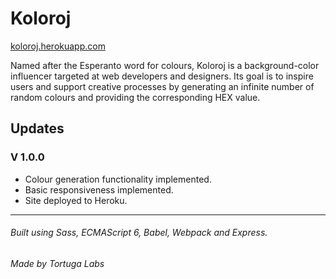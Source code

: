 # Koloroj

[koloroj.herokuapp.com](https://koloroj.herokuapp.com/)

Named after the Esperanto word for colours, Koloroj is a background-color influencer targeted at web developers and designers. Its goal is to inspire users and support creative processes by generating an infinite number of random colours and providing the corresponding HEX value.

## Updates
### V 1.0.0
* Colour generation functionality implemented.
* Basic responsiveness implemented.
* Site deployed to Heroku.

---

###### Built using Sass, ECMAScript 6, Babel, Webpack and Express.
###### Made by Tortuga Labs
